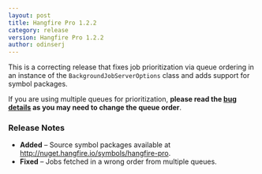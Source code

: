 ```yaml
---
layout: post
title: Hangfire Pro 1.2.2
category: release
version: Hangfire Pro 1.2.2
author: odinserj
---
```


This is a correcting release that fixes job prioritization via queue ordering in an instance of the `BackgroundJobServerOptions` class and adds support for symbol packages.

If you are using multiple queues for prioritization, **please read the [bug details](https://github.com/HangfireIO/Hangfire/issues/370) as you may need to change the queue order**.

### Release Notes

* **Added** – Source symbol packages available at http://nuget.hangfire.io/symbols/hangfire-pro.
* **Fixed** – Jobs fetched in a wrong order from multiple queues.